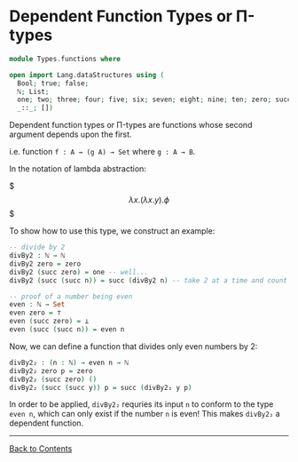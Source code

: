
# Dependent Function Types or Π-types

```agda
module Types.functions where

open import Lang.dataStructures using (
  Bool; true; false;
  ℕ; List;
  one; two; three; four; five; six; seven; eight; nine; ten; zero; succ;
  _::_; [])
```

Dependent function types or Π-types are functions whose second argument depends upon the first.

i.e. function `f : A → (g A) → Set` where `g : A → B`.

In the notation of lambda abstraction:

$$$
λx. (λx.y).ϕ
$$$

To show how to use this type, we construct an example:

```agda
-- divide by 2
divBy2 : ℕ → ℕ
divBy2 zero = zero
divBy2 (succ zero) = one -- well...
divBy2 (succ (succ n)) = succ (divBy2 n) -- take 2 at a time and count as 1

-- proof of a number being even
even : ℕ → Set
even zero = ⊤
even (succ zero) = ⊥
even (succ (succ n)) = even n
```

Now, we can define a function that divides only even numbers by 2:

```agda
divBy2₂ : (n : ℕ) → even n → ℕ
divBy2₂ zero p = zero
divBy2₂ (succ zero) ()
divBy2₂ (succ (succ y)) p = succ (divBy2₂ y p)
```

In order to be applied, `divBy2₂` requries its input `n` to conform to the type `even n`, which can only exist if the number `n` is even! This makes `divBy2₂` a dependent function.

****
[Back to Contents](./contents.html)

